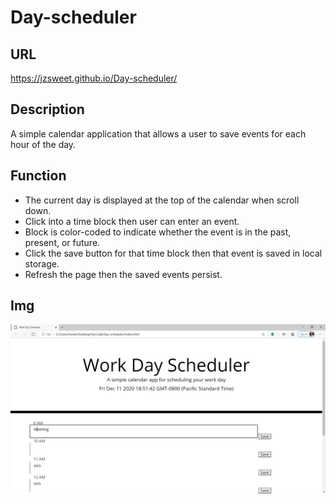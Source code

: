 # Day-scheduler

## URL
 https://jzsweet.github.io/Day-scheduler/

## Description
A simple calendar application that allows a user to save events for each hour of the day.

## Function

* The current day is displayed at the top of the calendar when scroll down.
* Click into a time block then user can enter an event.
* Block is color-coded to indicate whether the event is in the past, present, or future.
* Click the save button for that time block then that event is saved in local storage.
* Refresh the page then the saved events persist.

## Img
![home page](page.png)